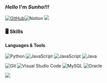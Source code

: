 ### _Hello_ I'm _Sunho!!!_

<a href = "https://github.com/sunho0506"><img alt="GitHub" src ="https://img.shields.io/badge/GitHub-181717.svg?&style=flat-square&logo=GitHub&logoColor=white"/></a><img alt="Notion" src ="https://img.shields.io/badge/Notion-white.svg?&style=flat-square&logo=Notion&logoColor=black"/></a> <a href="mailto:dbstjsghsla@naver.com"><img src="https://img.shields.io/badge/dbstjsghsla@naver.com-orange?style=flat-square&logo=Gmail&logoColor=white&link=mailto:dbstjsghsla@naver.com"/> </a>

### 🖥️ Skills

#### Languages & Tools

<img alt="Python" src ="https://img.shields.io/badge/Python-3776AB.svg?&style=flat-square&logo=Python&logoColor=white"/> <img alt="JavaScript" src ="https://img.shields.io/badge/JavaScriipt-F7DF1E.svg?&style=flat-square&logo=JavaScript&logoColor=black"/> <img alt="JavaScript" src ="https://img.shields.io/badge/nodejs-339933.svg?&style=flat-square&logo=Node.js&logoColor=white"/> <img  alt="Java" src ="https://img.shields.io/badge/Java-607078.svg?&style=flat-square&logo=Java&logoColor=white"/>

<img  alt="Git" src ="https://img.shields.io/badge/Git-F05032.svg?&style=flat-square&logo=Git&logoColor=white"/> <img  alt="Visual Studio Code" src ="https://img.shields.io/badge/VScode-007ACC.svg?&style=flat-square&logo=Visual Studio Code&logoColor=white"/> <img  alt="MySQL" src ="https://img.shields.io/badge/Mysql-4479A1.svg?&style=flat-square&logo=MySQL&logoColor=white"/> <img  alt="Oracle" src ="https://img.shields.io/badge/Oracle-F80000.svg?&style=flat-square&logo=Oracle&logoColor=white"/>

<!-- <img src="https://github-readme-stats.vercel.app/api/top-langs/?username=sunho0506&layout=compact"><br><br> -->
<img src="https://github-readme-stats.vercel.app/api?username=sunho0506&show_icons=true">
